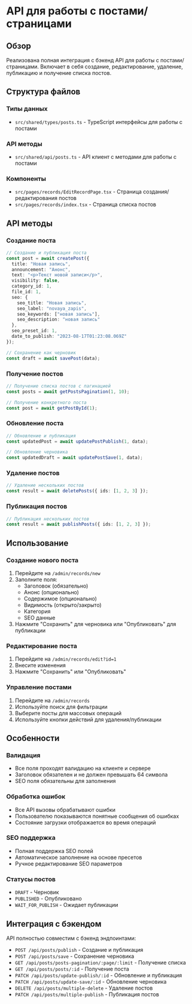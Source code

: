 # API для работы с постами/страницами

## Обзор

Реализована полная интеграция с бэкенд API для работы с постами/страницами. Включает в себя создание, редактирование, удаление, публикацию и получение списка постов.

## Структура файлов

### Типы данных
- `src/shared/types/posts.ts` - TypeScript интерфейсы для работы с постами

### API методы
- `src/shared/api/posts.ts` - API клиент с методами для работы с постами

### Компоненты
- `src/pages/records/EditRecordPage.tsx` - Страница создания/редактирования постов
- `src/pages/records/index.tsx` - Страница списка постов

## API методы

### Создание поста
```typescript
// Создание и публикация поста
const post = await createPost({
  title: "Новая запись",
  announcement: "Анонс",
  text: "<p>Текст новой записи</p>",
  visibility: false,
  category_id: 1,
  file_id: 1,
  seo: {
    seo_title: "Новая запись",
    seo_label: "novaya_zapis",
    seo_keywords: ["новая запись"],
    seo_description: "новая запись"
  },
  seo_preset_id: 1,
  date_to_publish: "2023-08-17T01:23:08.069Z"
});

// Сохранение как черновик
const draft = await savePost(data);
```

### Получение постов
```typescript
// Получение списка постов с пагинацией
const posts = await getPostsPagination(1, 10);

// Получение конкретного поста
const post = await getPostById(1);
```

### Обновление поста
```typescript
// Обновление и публикация
const updatedPost = await updatePostPublish(1, data);

// Обновление черновика
const updatedDraft = await updatePostSave(1, data);
```

### Удаление постов
```typescript
// Удаление нескольких постов
const result = await deletePosts({ ids: [1, 2, 3] });
```

### Публикация постов
```typescript
// Публикация нескольких постов
const result = await publishPosts({ ids: [1, 2, 3] });
```

## Использование

### Создание нового поста
1. Перейдите на `/admin/records/new`
2. Заполните поля:
   - Заголовок (обязательно)
   - Анонс (опционально)
   - Содержимое (опционально)
   - Видимость (открыто/закрыто)
   - Категория
   - SEO данные
3. Нажмите "Сохранить" для черновика или "Опубликовать" для публикации

### Редактирование поста
1. Перейдите на `/admin/records/edit?id=1`
2. Внесите изменения
3. Нажмите "Сохранить" или "Опубликовать"

### Управление постами
1. Перейдите на `/admin/records`
2. Используйте поиск для фильтрации
3. Выберите посты для массовых операций
4. Используйте кнопки действий для удаления/публикации

## Особенности

### Валидация
- Все поля проходят валидацию на клиенте и сервере
- Заголовок обязателен и не должен превышать 64 символа
- SEO поля обязательны для заполнения

### Обработка ошибок
- Все API вызовы обрабатывают ошибки
- Пользователю показываются понятные сообщения об ошибках
- Состояние загрузки отображается во время операций

### SEO поддержка
- Полная поддержка SEO полей
- Автоматическое заполнение на основе пресетов
- Ручное редактирование SEO параметров

### Статусы постов
- `DRAFT` - Черновик
- `PUBLISHED` - Опубликовано
- `WAIT_FOR_PUBLISH` - Ожидает публикации

## Интеграция с бэкендом

API полностью совместим с бэкенд эндпоинтами:
- `POST /api/posts/publish` - Создание и публикация
- `POST /api/posts/save` - Сохранение черновика
- `GET /api/posts/posts-pagination/:page/:limit` - Получение списка
- `GET /api/posts/posts/:id` - Получение поста
- `PATCH /api/posts/update-publish/:id` - Обновление и публикация
- `PATCH /api/posts/update-save/:id` - Обновление черновика
- `DELETE /api/posts/multiple-delete` - Удаление постов
- `PATCH /api/posts/multiple-publish` - Публикация постов
